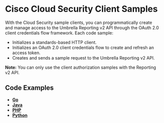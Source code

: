 # Cisco Cloud Security Client Samples

With the Cloud Security sample clients, you can programmatically create and manage access to the Umbrella Reporting v2 API through the OAuth 2.0 client credentials flow framework. Each code sample:

- Initializes a standards-based HTTP client.
- Initializes an OAuth 2.0 client credentials flow to create and refresh an access token.
- Creates and sends a sample request to the Umbrella Reporting v2 API.

**Note:** You can only use the client authorization samples with the Reporting v2 API.

## Code Examples

* [**Go**](https://github.com/CiscoDevNet/cloud-security/tree/master/client-samples/golang/README.md)
* [**Java**](https://github.com/CiscoDevNet/cloud-security/tree/master/client-samples/java/README.md)
* [**PHP**](https://github.com/CiscoDevNet/cloud-security/tree/master/client-samples/php/README.md)
* [**Python**](https://github.com/CiscoDevNet/cloud-security/tree/master/client-samples/python/README.md)
